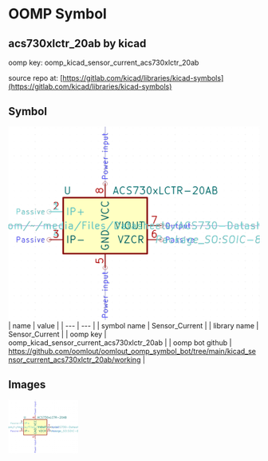 # OOMP Symbol  
## acs730xlctr_20ab  by kicad  
  
oomp key: oomp_kicad_sensor_current_acs730xlctr_20ab  
  
source repo at: [https://gitlab.com/kicad/libraries/kicad-symbols](https://gitlab.com/kicad/libraries/kicad-symbols)  
## Symbol  
  
[![working.png](working_600.png)](working.png)  
| name | value | 
| --- | --- | 
| symbol name | Sensor_Current | 
| library name | Sensor_Current | 
| oomp key | oomp_kicad_sensor_current_acs730xlctr_20ab | 
| oomp bot github | https://github.com/oomlout/oomlout_oomp_symbol_bot/tree/main/kicad_sensor_current_acs730xlctr_20ab/working | 
## Images  
  
[![working.png](working_140.png)](working.png)  
